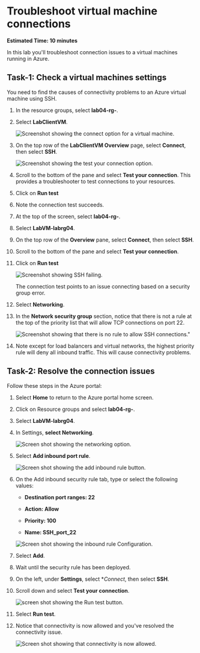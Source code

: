 # Troubleshoot virtual machine connections

**Estimated Time: 10 minutes**

In this lab you'll troubleshoot connection issues to a virtual machines running in Azure.

## Task-1: Check a virtual machines settings

You need to find the causes of connectivity problems to an Azure virtual machine using SSH.

1. In the resource groups, select **lab04-rg-<inject key="DeploymentID" enableCopy="false"/>**.

1. Select **LabClientVM**.

   ![Screenshot showing the connect option for a virtual machine.](https://github.com/gitssps/AZ-720T00-Azure-Support-Engineer-Troubleshooting-Azure-Connectivity/blob/8156d627906643cfb7ac7c278a1268bf2a19f62b/Instructions/media/Az-720%204-1.png)

1. On the top row of the **LabClientVM Overview** page, select **Connect**, then select **SSH**.

   ![Screenshot showing the test your connection option.](https://github.com/gitssps/AZ-720T00-Azure-Support-Engineer-Troubleshooting-Azure-Connectivity/blob/8156d627906643cfb7ac7c278a1268bf2a19f62b/Instructions/media/Az-720%204-2.png)

1. Scroll to the bottom of the pane and select **Test your connection**. This provides a troubleshooter to test connections to your resources.

1. Click on **Run test**

1. Note the connection test succeeds.

1. At the top of the screen, select **lab04-rg-<inject key="DeploymentID" enableCopy="false"/>**.

1. Select **LabVM-labrg04**.

1. On the top row of the **Overview** pane, select **Connect**, then select **SSH**.

1. Scroll to the bottom of the pane and select **Test your connection**.

1. Click on **Run test**

    ![Screenshot showing SSH failing.](https://github.com/gitssps/AZ-720T00-Azure-Support-Engineer-Troubleshooting-Azure-Connectivity/blob/b3d8549a85ad440b70dc74fd1d5a153ff3eaad9a/Instructions/media/Az-720%204-3.png)

    The connection test points to an issue connecting based on a security group error.

1. Select **Networking**.

1. In the **Network security group** section, notice that there is not a rule at the top of the priority list that will allow TCP connections on port 22.

    ![Screenshot showing that there is no rule to allow SSH connections."](https://github.com/gitssps/AZ-720T00-Azure-Support-Engineer-Troubleshooting-Azure-Connectivity/blob/466f654fa70ffb015518a8b97d41196e3a172dec/Instructions/media/Az-720%204-4.png)

1. Note except for load balancers and virtual networks, the highest priority rule will deny all inbound traffic. This will cause connectivity problems.

## Task-2: Resolve the connection issues

Follow these steps in the Azure portal:

1. Select **Home** to return to the Azure portal home screen.

1. Click on Resource groups and select **lab04-rg-<inject key="DeploymentID" enableCopy="false"/>**.

1. Select **LabVM-labrg04**.

1. In Settings, **select Networking**.

   ![Screen shot showing the networking option.](https://github.com/gitssps/AZ-720T00-Azure-Support-Engineer-Troubleshooting-Azure-Connectivity/blob/71e2b7bd8b8a128d332eafe391a5dc613c7d78de/Instructions/media/Az-720%204-5.png)

1. Select **Add inbound port rule**.

   ![Screen shot showing the add inbound rule button.](https://github.com/gitssps/AZ-720T00-Azure-Support-Engineer-Troubleshooting-Azure-Connectivity/blob/8156d627906643cfb7ac7c278a1268bf2a19f62b/Instructions/media/Az-720%204-6.png)

1. On the Add inbound security rule tab, type or select the following values:

   - **Destination port ranges: 22**

   - **Action: Allow**

   - **Priority: 100**

   - **Name: SSH_port_22**

    ![Screen shot showing the inbound rule Configuration.](https://github.com/gitssps/AZ-720T00-Azure-Support-Engineer-Troubleshooting-Azure-Connectivity/blob/8156d627906643cfb7ac7c278a1268bf2a19f62b/Instructions/media/Az-720%204-7.png)

1. Select **Add**.

1. Wait until the security rule has been deployed.

1. On the left, under **Settings**, select **Connect*, then select **SSH**.

1. Scroll down and select **Test your connection**.

   ![screen shot showing the Run test button.](https://github.com/gitssps/AZ-720T00-Azure-Support-Engineer-Troubleshooting-Azure-Connectivity/blob/8156d627906643cfb7ac7c278a1268bf2a19f62b/Instructions/media/Az-720%204-8.png)

1. Select **Run test**.

1. Notice that connectivity is now allowed and you've resolved the connectivity issue.

   ![Screen shot showing that connectivity is now allowed.](https://github.com/gitssps/AZ-720T00-Azure-Support-Engineer-Troubleshooting-Azure-Connectivity/blob/8156d627906643cfb7ac7c278a1268bf2a19f62b/Instructions/media/Az-720%204-9.png)

